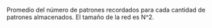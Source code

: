 Promedio del número de patrones recordados para cada cantidad de patrones almacenados. El tamaño de la red es N^2.